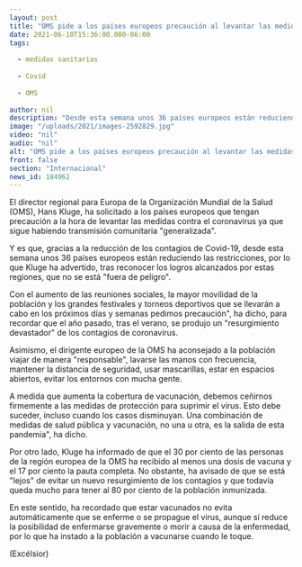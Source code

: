 ```yaml
---
layout: post
title: "OMS pide a los países europeos precaución al levantar las medidas sanitarias"
date: 2021-06-10T15:36:00.000-06:00
tags:
  
  - medidas sanitarias
  
  - Covid
  
  - OMS
  
author: nil
description: "Desde esta semana unos 36 países europeos están reduciendo las restricciones; el dirigente europeo de la OMS ha aconsejado a la población viajar de manera responsable"
image: "/uploads/2021/images-2592829.jpg"
video: "nil"
audio: "nil"
alt: "OMS pide a los países europeos precaución al levantar las medidas sanitarias"
front: false
section: "Internacional"
news_id: 184962
---
```


El director regional para Europa de la Organización Mundial de la Salud (OMS), Hans Kluge, ha solicitado a los países europeos que tengan precaución a la hora de levantar las medidas contra el coronavirus ya que sigue habiendo transmisión comunitaria "generalizada".

Y es que, gracias a la reducción de los contagios de Covid-19, desde esta semana unos 36 países europeos están reduciendo las restricciones, por lo que Kluge ha advertido, tras reconocer los
logros alcanzados por estas regiones, que no se está "fuera de peligro".

Con el aumento de las reuniones sociales, la mayor movilidad de la población y los grandes festivales y torneos deportivos que se llevarán a cabo en los próximos días y semanas pedimos precaución", ha dicho, para recordar que el año pasado, tras el verano, se produjo un "resurgimiento devastador" de los contagios de coronavirus.

Asimismo, el dirigente europeo de la OMS ha aconsejado a la población viajar de manera "responsable", lavarse las manos con frecuencia, mantener la distancia de seguridad, usar mascarillas, estar en espacios abiertos, evitar los entornos con mucha gente.

A medida que aumenta la cobertura de vacunación, debemos ceñirnos firmemente a las medidas de protección para suprimir el virus. Esto debe suceder, incluso cuando los casos disminuyan. Una combinación de medidas de salud pública y vacunación, no una u otra, es la salida de esta pandemia", ha dicho.

Por otro lado, Kluge ha informado de que el 30 por ciento de las personas de la región europea de la OMS ha recibido al menos una dosis de vacuna y el 17 por ciento la pauta completa. No obstante, ha avisado de que se está "lejos" de evitar un nuevo resurgimiento de los contagios y que todavía queda mucho para tener al 80 por ciento de la población inmunizada.

En este sentido, ha recordado que estar vacunados no evita automáticamente que se enferme o se propague el virus, aunque sí reduce la posibilidad de enfermarse gravemente o morir a causa de la
enfermedad, por lo que ha instado a la población a vacunarse cuando le toque.

(Excélsior)
